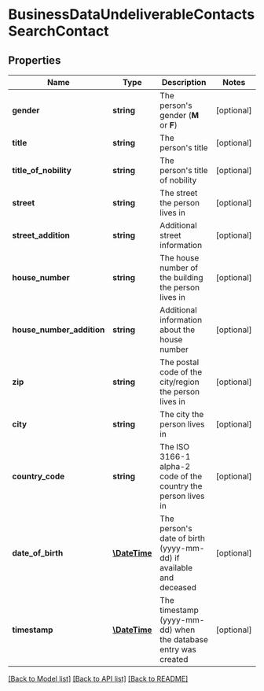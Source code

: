 # BusinessDataUndeliverableContactsSearchContact

## Properties
Name | Type | Description | Notes
------------ | ------------- | ------------- | -------------
**gender** | **string** | The person&#39;s gender (**M** or **F**) | [optional] 
**title** | **string** | The person&#39;s title | [optional] 
**title_of_nobility** | **string** | The person&#39;s title of nobility | [optional] 
**street** | **string** | The street the person lives in | [optional] 
**street_addition** | **string** | Additional street information | [optional] 
**house_number** | **string** | The house number of the building the person lives in | [optional] 
**house_number_addition** | **string** | Additional information about the house number | [optional] 
**zip** | **string** | The postal code of the city/region the person lives in | [optional] 
**city** | **string** | The city the person lives in | [optional] 
**country_code** | **string** | The ISO 3166-1 alpha-2 code of the country the person lives in | [optional] 
**date_of_birth** | [**\DateTime**](Date.md) | The person&#39;s date of birth (yyyy-mm-dd) if available and deceased | [optional] 
**timestamp** | [**\DateTime**](Date.md) | The timestamp (yyyy-mm-dd) when the database entry was created | [optional] 

[[Back to Model list]](../README.md#documentation-for-models) [[Back to API list]](../README.md#documentation-for-api-endpoints) [[Back to README]](../README.md)


